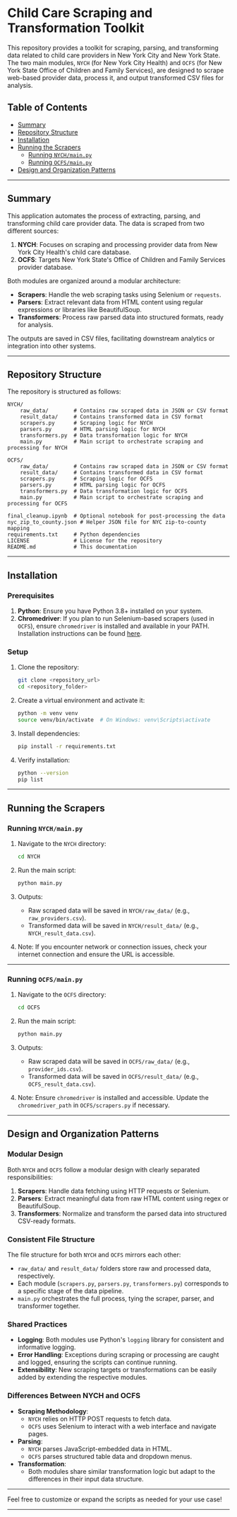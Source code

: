 
# Child Care Scraping and Transformation Toolkit

This repository provides a toolkit for scraping, parsing, and transforming data related to child care providers in New York City and New York State. The two main modules, `NYCH` (for New York City Health) and `OCFS` (for New York State Office of Children and Family Services), are designed to scrape web-based provider data, process it, and output transformed CSV files for analysis.

## Table of Contents
- [Summary](#summary)
- [Repository Structure](#repository-structure)
- [Installation](#installation)
- [Running the Scrapers](#running-the-scrapers)
  - [Running `NYCH/main.py`](#running-nychmainpy)
  - [Running `OCFS/main.py`](#running-ocfsmainpy)
- [Design and Organization Patterns](#design-and-organization-patterns)

---

## Summary

This application automates the process of extracting, parsing, and transforming child care provider data. The data is scraped from two different sources:
1. **NYCH**: Focuses on scraping and processing provider data from New York City Health's child care database.
2. **OCFS**: Targets New York State's Office of Children and Family Services provider database.

Both modules are organized around a modular architecture:
- **Scrapers**: Handle the web scraping tasks using Selenium or `requests`.
- **Parsers**: Extract relevant data from HTML content using regular expressions or libraries like BeautifulSoup.
- **Transformers**: Process raw parsed data into structured formats, ready for analysis.

The outputs are saved in CSV files, facilitating downstream analytics or integration into other systems.

---

## Repository Structure

The repository is structured as follows:

```
NYCH/
    raw_data/        # Contains raw scraped data in JSON or CSV format
    result_data/     # Contains transformed data in CSV format
    scrapers.py      # Scraping logic for NYCH
    parsers.py       # HTML parsing logic for NYCH
    transformers.py  # Data transformation logic for NYCH
    main.py          # Main script to orchestrate scraping and processing for NYCH

OCFS/
    raw_data/        # Contains raw scraped data in JSON or CSV format
    result_data/     # Contains transformed data in CSV format
    scrapers.py      # Scraping logic for OCFS
    parsers.py       # HTML parsing logic for OCFS
    transformers.py  # Data transformation logic for OCFS
    main.py          # Main script to orchestrate scraping and processing for OCFS

final_cleanup.ipynb  # Optional notebook for post-processing the data
nyc_zip_to_county.json # Helper JSON file for NYC zip-to-county mapping
requirements.txt     # Python dependencies
LICENSE              # License for the repository
README.md            # This documentation
```

---

## Installation

### Prerequisites
1. **Python**: Ensure you have Python 3.8+ installed on your system.
2. **Chromedriver**: If you plan to run Selenium-based scrapers (used in `OCFS`), ensure `chromedriver` is installed and available in your PATH. Installation instructions can be found [here](https://chromedriver.chromium.org/downloads).

### Setup

1. Clone the repository:
   ```bash
   git clone <repository_url>
   cd <repository_folder>
   ```

2. Create a virtual environment and activate it:
   ```bash
   python -m venv venv
   source venv/bin/activate  # On Windows: venv\Scripts\activate
   ```

3. Install dependencies:
   ```bash
   pip install -r requirements.txt
   ```

4. Verify installation:
   ```bash
   python --version
   pip list
   ```

---

## Running the Scrapers

### Running `NYCH/main.py`

1. Navigate to the `NYCH` directory:
   ```bash
   cd NYCH
   ```

2. Run the main script:
   ```bash
   python main.py
   ```

3. Outputs:
   - Raw scraped data will be saved in `NYCH/raw_data/` (e.g., `raw_providers.csv`).
   - Transformed data will be saved in `NYCH/result_data/` (e.g., `NYCH_result_data.csv`).

4. Note: If you encounter network or connection issues, check your internet connection and ensure the URL is accessible.

---

### Running `OCFS/main.py`

1. Navigate to the `OCFS` directory:
   ```bash
   cd OCFS
   ```

2. Run the main script:
   ```bash
   python main.py
   ```

3. Outputs:
   - Raw scraped data will be saved in `OCFS/raw_data/` (e.g., `provider_ids.csv`).
   - Transformed data will be saved in `OCFS/result_data/` (e.g., `OCFS_result_data.csv`).

4. Note: Ensure `chromedriver` is installed and accessible. Update the `chromedriver_path` in `OCFS/scrapers.py` if necessary.

---

## Design and Organization Patterns

### Modular Design
Both `NYCH` and `OCFS` follow a modular design with clearly separated responsibilities:
1. **Scrapers**: Handle data fetching using HTTP requests or Selenium.
2. **Parsers**: Extract meaningful data from raw HTML content using regex or BeautifulSoup.
3. **Transformers**: Normalize and transform the parsed data into structured CSV-ready formats.

### Consistent File Structure
The file structure for both `NYCH` and `OCFS` mirrors each other:
- `raw_data/` and `result_data/` folders store raw and processed data, respectively.
- Each module (`scrapers.py`, `parsers.py`, `transformers.py`) corresponds to a specific stage of the data pipeline.
- `main.py` orchestrates the full process, tying the scraper, parser, and transformer together.

### Shared Practices
- **Logging**: Both modules use Python's `logging` library for consistent and informative logging.
- **Error Handling**: Exceptions during scraping or processing are caught and logged, ensuring the scripts can continue running.
- **Extensibility**: New scraping targets or transformations can be easily added by extending the respective modules.

### Differences Between NYCH and OCFS
- **Scraping Methodology**:
  - `NYCH` relies on HTTP POST requests to fetch data.
  - `OCFS` uses Selenium to interact with a web interface and navigate pages.
- **Parsing**:
  - `NYCH` parses JavaScript-embedded data in HTML.
  - `OCFS` parses structured table data and dropdown menus.
- **Transformation**:
  - Both modules share similar transformation logic but adapt to the differences in their input data structure.

---

Feel free to customize or expand the scripts as needed for your use case!

---
